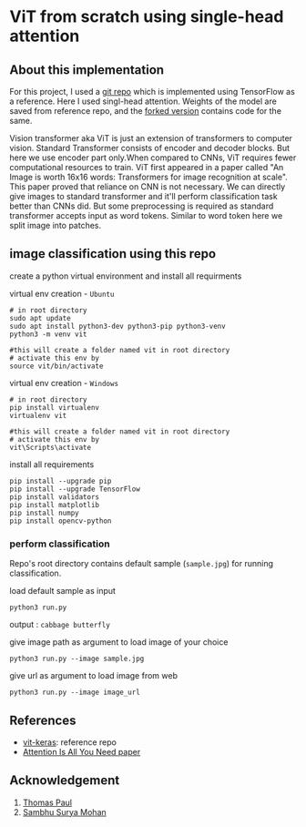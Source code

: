 # ViT from scratch using single-head attention

## About this implementation

For this project, I used a [git repo](https://github.com/faustomorales/vit-keras) which is implemented using TensorFlow as a reference. Here I used singl-head attention. Weights of the model are saved from reference repo, and the [forked version](https://github.com/kavysabu1996/vit-keras) contains code for the same.

Vision transformer aka ViT is just an extension of transformers to computer vision. Standard Transformer consists of encoder and decoder blocks. But here we use encoder part only.When compared to CNNs, ViT requires fewer computational resources to train. ViT first appeared in a paper called "An Image is worth 16x16 words: Transformers for image recognition at scale". This paper proved that reliance on CNN is not necessary. We can directly give images to standard transformer and it'll perform classification task better than CNNs did. But some preprocessing is required as standard transformer accepts input as word tokens. Similar to word token here we split image into patches.

## image classification using this repo

create a python virtual environment and install all requirments

virtual env creation - `Ubuntu`
```
# in root directory
sudo apt update
sudo apt install python3-dev python3-pip python3-venv
python3 -m venv vit

#this will create a folder named vit in root directory
# activate this env by 
source vit/bin/activate
```

virtual env creation - `Windows`
```
# in root directory
pip install virtualenv
virtualenv vit

#this will create a folder named vit in root directory
# activate this env by
vit\Scripts\activate
```

install all requirements
```
pip install --upgrade pip
pip install --upgrade TensorFlow
pip install validators
pip install matplotlib
pip install numpy
pip install opencv-python
```

### perform classification

Repo's root directory contains default sample (`sample.jpg`) for running classification. 

load default sample as input
```
python3 run.py
```
output : `cabbage butterfly`

give image path as argument to load image of your choice
```
python3 run.py --image sample.jpg
```
give url as argument to load image from web
```
python3 run.py --image image_url
```

## References
- [vit-keras](https://github.com/faustomorales/vit-keras): reference repo
- [Attention Is All You Need paper](https://arxiv.org/pdf/1706.03762.pdf)

## Acknowledgement
1. [Thomas Paul](https://github.com/mrtpk)
2. [Sambhu Surya Mohan](https://github.com/sambhusuryamohan)
